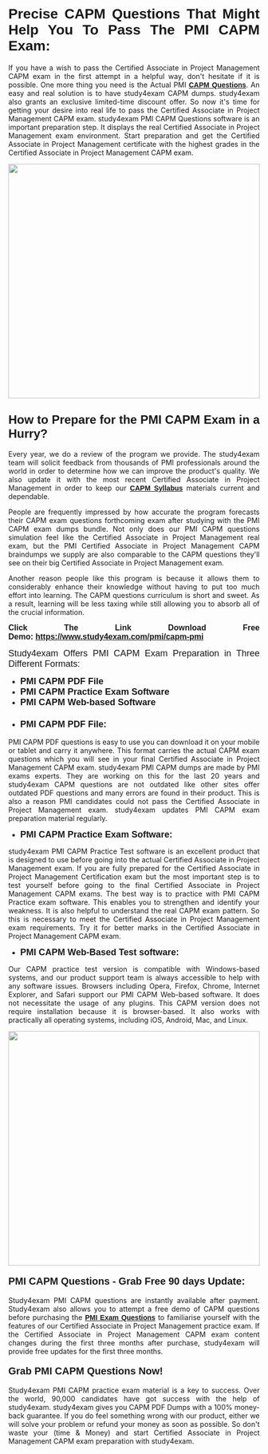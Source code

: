 <h1 style="text-align: justify;"><span style="font-family:Verdana,Geneva,sans-serif;"><strong>Precise CAPM Questions That Might Help You To Pass The PMI CAPM Exam:</strong></span></h1>

<p style="text-align: justify;">If you have a wish to pass the Certified Associate in Project Management CAPM exam in the first attempt in a helpful way, don't hesitate if it is possible. One more thing you need is the Actual PMI <a href="https://www.study4exam.com/pmi/free-capm-pmi-capm-questions"><span style="font-family:Verdana,Geneva,sans-serif;"><strong>CAPM Questions</strong></span></a>. An easy and real solution is to have study4exam CAPM dumps. study4exam also grants an exclusive limited-time discount offer. So now it's time for getting your desire into real life to pass the Certified Associate in Project Management CAPM exam. study4exam PMI CAPM Questions software is an important preparation step. It displays the real Certified Associate in Project Management exam environment. Start preparation and get the Certified Associate in Project Management certificate with the highest grades in the Certified Associate in Project Management CAPM exam.</p>

<p style="text-align: justify;"><a href="https://www.study4exam.com/pmi/capm-pmi"><img alt="" src="https://www.thequestionanswers.com/wp-content/uploads/2022/02/Study4Exam-Cert-Exams-Questions.webp" style="width: 100%; height: 470px;" /></a></p>

<h2 style="text-align: justify;"><span style="font-family:Verdana,Geneva,sans-serif;"><span style="font-size:24px;"><strong>How to Prepare for the PMI CAPM Exam in a Hurry?</strong></span></span></h2>

<p style="text-align: justify;">Every year, we do a review of the program we provide. The study4exam team will solicit feedback from thousands of PMI professionals around the world in order to determine how we can improve the product's quality. We also update it with the most recent Certified Associate in Project Management in order to keep our <a href="https://www.study4exam.com/pmi/syllabus/capm-pmi-capm"><span style="font-family:Verdana,Geneva,sans-serif;"><strong>CAPM Syllabus</strong></span></a> materials current and dependable.</p>

<p style="text-align: justify;">People are frequently impressed by how accurate the program forecasts their CAPM exam questions forthcoming exam after studying with the PMI CAPM exam dumps bundle. Not only does our PMI CAPM questions simulation feel like the Certified Associate in Project Management real exam, but the PMI Certified Associate in Project Management CAPM braindumps we supply are also comparable to the CAPM questions they'll see on their big Certified Associate in Project Management exam.</p>

<p style="text-align: justify;">Another reason people like this program is because it allows them to considerably enhance their knowledge without having to put too much effort into learning. The CAPM questions curriculum is short and sweet. As a result, learning will be less taxing while still allowing you to absorb all of the crucial information.</p>

<p style="text-align: justify;"><span style="font-size:16px;"><span style="font-family:Verdana,Geneva,sans-serif;"><strong>Click The Link Download Free Demo: <a href="https://www.study4exam.com/pmi/capm-pmi">https://www.study4exam.com/pmi/capm-pmi</a></strong></span></span></p>

<p style="text-align: justify;"><span style="font-size:18px;"><span style="font-family:Tahoma,Geneva,sans-serif;">Study4exam Offers PMI CAPM Exam Preparation in Three Different Formats:</span></span></p>

<ul>
	<li style="text-align: justify;"><span style="font-size:18px;"><span style="font-family:Tahoma,Geneva,sans-serif;"><strong>PMI CAPM PDF File</strong></span></span></li>
	<li style="text-align: justify;"><span style="font-size:18px;"><span style="font-family:Tahoma,Geneva,sans-serif;"><strong>PMI CAPM Practice Exam Software</strong></span></span></li>
	<li style="text-align: justify;"><span style="font-size:18px;"><span style="font-family:Tahoma,Geneva,sans-serif;"><strong>PMI CAPM Web-based Software</strong></span></span></li>
	<li>
	<h3 style="text-align: justify;"><span style="font-family:Verdana,Geneva,sans-serif;"><strong><span style="font-size:18px;">PMI CAPM PDF File:</span></strong></span></h3>
	</li>
</ul>

<p style="text-align: justify;">PMI CAPM PDF questions is easy to use you can download it on your mobile or tablet and carry it anywhere. This format carries the actual CAPM exam questions which you will see in your final Certified Associate in Project Management CAPM exam. study4exam PMI CAPM dumps are made by PMI exams experts. They are working on this for the last 20 years and study4exam CAPM questions are not outdated like other sites offer outdated PDF questions and many errors are found in their product. This is also a reason PMI candidates could not pass the Certified Associate in Project Management exam. study4exam updates PMI CAPM exam preparation material regularly.</p>

<ul>
	<li style="text-align: justify;"><strong><span style="font-size:18px;"><span style="font-family:Verdana,Geneva,sans-serif;">PMI CAPM Practice Exam Software:</span></span></strong></li>
</ul>

<p style="text-align: justify;">study4exam PMI CAPM Practice Test software is an excellent product that is designed to use before going into the actual Certified Associate in Project Management exam. If you are fully prepared for the Certified Associate in Project Management Certification exam but the most important step is to test yourself before going to the final Certified Associate in Project Management CAPM exams. The best way is to practice with PMI CAPM Practice exam software. This enables you to strengthen and identify your weakness. It is also helpful to understand the real CAPM exam pattern. So this is necessary to meet the Certified Associate in Project Management exam requirements. Try it for better marks in the Certified Associate in Project Management CAPM exam.</p>

<ul>
	<li style="text-align: justify;"><strong><span style="font-size:18px;"><span style="font-family:Tahoma,Geneva,sans-serif;">PMI CAPM Web-Based Test software:</span></span></strong></li>
</ul>

<p style="text-align: justify;">Our CAPM practice test version is compatible with Windows-based systems, and our product support team is always accessible to help with any software issues. Browsers including Opera, Firefox, Chrome, Internet Explorer, and Safari support our PMI CAPM Web-based software. It does not necessitate the usage of any plugins. This CAPM version does not require installation because it is browser-based. It also works with practically all operating systems, including iOS, Android, Mac, and Linux.</p>

<p style="text-align: justify;"><a href="https://www.study4exam.com/pmi/capm-pmi"><img alt="" src="https://www.thequestionanswers.com/wp-content/uploads/2022/02/Study4Exam-Cert-Exams-Questions-Discount.webp" style="width: 100%; height: 470px;" /></a></p>

<h4 style="text-align: justify;"><span style="font-family:Tahoma,Geneva,sans-serif;"><strong><span style="font-size:20px;">PMI CAPM Questions - Grab Free 90 days Update:</span></strong></span></h4>

<p style="text-align: justify;">Study4exam PMI CAPM questions are instantly available after payment. Study4exam also allows you to attempt a free demo of CAPM questions before purchasing the <a href="https://www.study4exam.com/pmi-exams"><span style="font-family:Verdana,Geneva,sans-serif;"><strong>PMI Exam Questions</strong></span></a> to familiarise yourself with the features of our Certified Associate in Project Management practice exam. If the Certified Associate in Project Management CAPM exam content changes during the first three months after purchase, study4exam will provide free updates for the first three months.</p>

<h4 style="text-align: justify;"><span style="font-family:Verdana,Geneva,sans-serif;"><strong><span style="font-size:20px;">Grab PMI CAPM Questions Now!</span></strong></span></h4>

<p style="text-align: justify;">Study4exam PMI CAPM practice exam material is a key to success. Over the world, 90,000 candidates have got success with the help of study4exam. study4exam gives you CAPM PDF Dumps with a 100% money-back guarantee. If you do feel something wrong with our product, either we will solve your problem or refund your money as soon as possible. So don't waste your (time & Money) and start Certified Associate in Project Management CAPM exam preparation with study4exam.</p>

